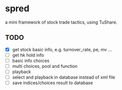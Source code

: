# spred
a mini framework of stock trade tactics, using TuShare.

## TODO
- [x] get stock basic info, e.g. turnover_rate, pe, mv ...
- [ ] get hk hold info
- [ ] basic info choices
- [ ] multi choices, pool and function
- [ ] playback
- [ ] select and playback in database instead of xml file
- [ ] save indices/choices result to database
